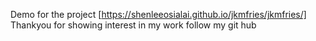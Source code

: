 Demo for the project [https://shenleeosialai.github.io/jkmfries/jkmfries/]
Thankyou for showing interest in my work follow my git hub
